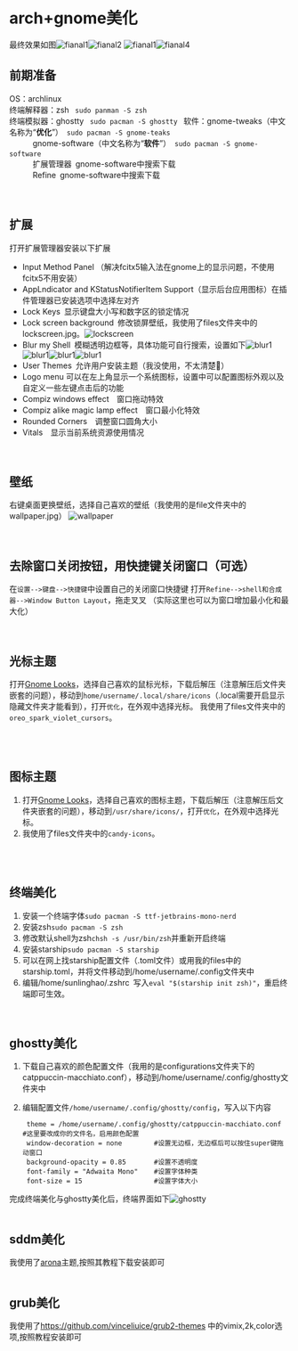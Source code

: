 # arch+gnome美化

最终效果如图![fianal1](/picture/final-1.png)![fianal2](/picture/final-2.png)
![fianal1](/picture/final-3.png)![fianal4](/picture/final-4.png)

## 前期准备

OS：archlinux  
终端解释器：zsh &ensp;`sudo panman -S zsh`&ensp;  
终端模拟器：ghostty &ensp;`sudo pacman -S ghostty`&ensp;
软件：gnome-tweaks（中文名称为“**优化**”）&ensp;`sudo pacman -S gnome-teaks`&ensp;  
&emsp;&emsp;&ensp;&ensp;gnome-software（中文名称为“**软件**”）&ensp;`sudo pacman -S gnome-software`&ensp;  
&emsp;&emsp;&ensp;&ensp;扩展管理器&ensp;gnome-software中搜索下载&ensp;  
&emsp;&emsp;&ensp;&ensp;Refine&ensp;gnome-software中搜索下载&ensp;
&ensp;  
&ensp;  
&ensp;

## 扩展

打开扩展管理器安装以下扩展

- Input Method Panel （解决fcitx5输入法在gnome上的显示问题，不使用fcitx5不用安装）
- AppLndicator and KStatusNotifierItem Support（显示后台应用图标）在插件管理器已安装选项中选择左对齐
- Lock Keys&ensp;显示键盘大小写和数字区的锁定情况
- Lock screen background&ensp;修改锁屏壁纸，我使用了files文件夹中的lockscreen.jpg。![lockscreen](/files/lockscreen.jpg)
- Blur my Shell&ensp;模糊透明边框等，具体功能可自行搜索，设置如下![blur1](/configurations/Blur-my-shell-1.png)![blur1](/configurations/Blur-my-shell-2.png)![blur1](/configurations/Blur-my-shell-3.png)![blur1](/configurations/Blur-my-shell-4.png)
- User Themes&ensp;允许用户安装主题（我没使用，不太清楚🤔）
- Logo menu 可以在左上角显示一个系统图标，设置中可以配置图标外观以及自定义一些左键点击后的功能
- Compiz windows effect&emsp;窗口拖动特效
- Compiz alike magic lamp effect&emsp;窗口最小化特效
- Rounded Corners&emsp;调整窗口圆角大小
- Vitals&emsp;显示当前系统资源使用情况
&ensp;  
&ensp;  
&ensp;

## 壁纸

右键桌面更换壁纸，选择自己喜欢的壁纸（我使用的是file文件夹中的wallpaper.jpg）
![wallpaper](/files/wallpaper.jpg)
&ensp;  
&ensp;  
&ensp;

## 去除窗口关闭按钮，用快捷键关闭窗口（可选）

在`设置-->键盘-->快捷键`中设置自己的关闭窗口快捷键
打开`Refine-->shell和合成器-->Window Button Layout`，拖走叉叉
（实际这里也可以为窗口增加最小化和最大化）
&ensp;  
&ensp;  
&ensp;

## 光标主题

打开[Gnome Looks](https://www.gnome-look.org/)，选择自己喜欢的鼠标光标，下载后解压（注意解压后文件夹嵌套的问题），移动到`home/username/.local/share/icons`（.local需要开启显示隐藏文件夹才能看到），打开`优化`，在外观中选择光标。
我使用了files文件夹中的`oreo_spark_violet_cursors`。  
&ensp;  
&ensp;  
&ensp;

## 图标主题

1. 打开[Gnome Looks](https://www.gnome-look.org/)，选择自己喜欢的图标主题，下载后解压（注意解压后文件夹嵌套的问题），移动到`/usr/share/icons/`，打开`优化`，在外观中选择光标。
2. 我使用了files文件夹中的`candy-icons`。  
&ensp;  
&ensp;  
&ensp;

## 终端美化

1. 安装一个终端字体`sudo pacman -S ttf-jetbrains-mono-nerd`
2. 安装zsh`sudo pacman -S zsh`
3. 修改默认shell为zsh`chsh -s /usr/bin/zsh`并重新开启终端
4. 安装starship`sudo pacman -S starship`
5. 可以在网上找starship配置文件（.toml文件）或用我的files中的starship.toml，并将文件移动到/home/username/.config文件夹中
6. 编辑/home/sunlinghao/.zshrc&ensp;写入`eval "$(starship init zsh)"`，重启终端即可生效。
&ensp;  
&ensp;  
&ensp;

## ghostty美化

1. 下载自己喜欢的颜色配置文件（我用的是configurations文件夹下的catppuccin-macchiato.conf），移动到/home/username/.config/ghostty文件夹中
2. 编辑配置文件`/home/username/.config/ghostty/config`，写入以下内容

   ```config
    theme = /home/username/.config/ghostty/catppuccin-macchiato.conf  #这里要改成你的文件名，启用颜色配置
    window-decoration = none        #设置无边框，无边框后可以按住super键拖动窗口
    background-opacity = 0.85       #设置不透明度
    font-family = "Adwaita Mono"    #设置字体种类
    font-size = 15                  #设置字体大小
   ```

完成终端美化与ghostty美化后，终端界面如下![ghostty](/picture/final-3.png)
&emsp;
&emsp;  
&emsp;  

## sddm美化

我使用了[arona](https://github.com/Machillka/arona-sddm-login)主题,按照其教程下载安装即可
&emsp;
&emsp;  
&emsp;  

## grub美化

我使用了<https://github.com/vinceliuice/grub2-themes> 中的vimix,2k,color选项,按照教程安装即可  
